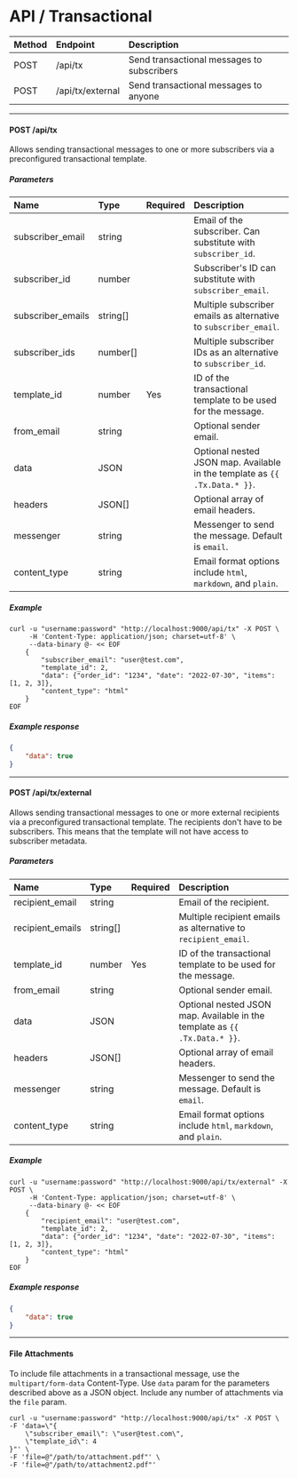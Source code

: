# API / Transactional

| Method | Endpoint | Description                    |
|:-------|:---------|:-------------------------------|
| POST   | /api/tx  | Send transactional messages to subscribers    |
| POST   | /api/tx/external  | Send transactional messages to anyone    |

______________________________________________________________________

#### POST /api/tx

Allows sending transactional messages to one or more subscribers via a preconfigured transactional template.

##### Parameters

| Name              | Type      | Required | Description                                                                |
|:------------------|:----------|:---------|:---------------------------------------------------------------------------|
| subscriber_email  | string    |          | Email of the subscriber. Can substitute with `subscriber_id`.              |
| subscriber_id     | number    |          | Subscriber's ID can substitute with `subscriber_email`.                    |
| subscriber_emails | string\[\]  |          | Multiple subscriber emails as alternative to `subscriber_email`.           |
| subscriber_ids    | number\[\]  |          | Multiple subscriber IDs as an alternative to `subscriber_id`.              |
| template_id       | number    | Yes      | ID of the transactional template to be used for the message.               |
| from_email        | string    |          | Optional sender email.                                                     |
| data              | JSON      |          | Optional nested JSON map. Available in the template as `{{ .Tx.Data.* }}`. |
| headers           | JSON\[\]    |          | Optional array of email headers.                                           |
| messenger         | string    |          | Messenger to send the message. Default is `email`.                         |
| content_type      | string    |          | Email format options include `html`, `markdown`, and `plain`.              |

##### Example

```shell
curl -u "username:password" "http://localhost:9000/api/tx" -X POST \
     -H 'Content-Type: application/json; charset=utf-8' \
     --data-binary @- << EOF
    {
        "subscriber_email": "user@test.com",
        "template_id": 2,
        "data": {"order_id": "1234", "date": "2022-07-30", "items": [1, 2, 3]},
        "content_type": "html"
    }
EOF
```

##### Example response

```json
{
    "data": true
}
```

______________________________________________________________________

#### POST /api/tx/external

Allows sending transactional messages to one or more external recipients via a preconfigured transactional template.
The recipients don't have to be subscribers.
This means that the template will not have access to subscriber metadata.

##### Parameters

| Name              | Type      | Required | Description                                                                |
|:------------------|:----------|:---------|:---------------------------------------------------------------------------|
| recipient_email  | string    |          | Email of the recipient.              |
| recipient_emails | string\[\]  |          | Multiple recipient emails as alternative to `recipient_email`.           |
| template_id       | number    | Yes      | ID of the transactional template to be used for the message.               |
| from_email        | string    |          | Optional sender email.                                                     |
| data              | JSON      |          | Optional nested JSON map. Available in the template as `{{ .Tx.Data.* }}`. |
| headers           | JSON\[\]    |          | Optional array of email headers.                                           |
| messenger         | string    |          | Messenger to send the message. Default is `email`.                         |
| content_type      | string    |          | Email format options include `html`, `markdown`, and `plain`.              |

##### Example

```shell
curl -u "username:password" "http://localhost:9000/api/tx/external" -X POST \
     -H 'Content-Type: application/json; charset=utf-8' \
     --data-binary @- << EOF
    {
        "recipient_email": "user@test.com",
        "template_id": 2,
        "data": {"order_id": "1234", "date": "2022-07-30", "items": [1, 2, 3]},
        "content_type": "html"
    }
EOF
```

##### Example response

```json
{
    "data": true
}
```
______________________________________________________________________

#### File Attachments

To include file attachments in a transactional message, use the `multipart/form-data` Content-Type. Use `data` param for the parameters described above as a JSON object. Include any number of attachments via the `file` param.

```shell
curl -u "username:password" "http://localhost:9000/api/tx" -X POST \
-F 'data=\"{
    \"subscriber_email\": \"user@test.com\",
    \"template_id\": 4
}"' \
-F 'file=@"/path/to/attachment.pdf"' \
-F 'file=@"/path/to/attachment2.pdf"'
```
